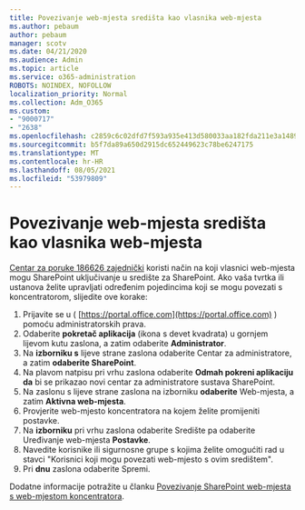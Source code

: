 ```yaml
---
title: Povezivanje web-mjesta središta kao vlasnika web-mjesta
ms.author: pebaum
author: pebaum
manager: scotv
ms.date: 04/21/2020
ms.audience: Admin
ms.topic: article
ms.service: o365-administration
ROBOTS: NOINDEX, NOFOLLOW
localization_priority: Normal
ms.collection: Adm_O365
ms.custom:
- "9000717"
- "2638"
ms.openlocfilehash: c2859c6c02dfd7f593a935e413d580033aa182fda211e3a1489b43fddc067c6c
ms.sourcegitcommit: b5f7da89a650d2915dc652449623c78be6247175
ms.translationtype: MT
ms.contentlocale: hr-HR
ms.lasthandoff: 08/05/2021
ms.locfileid: "53979809"
---
```

# <a name="associate-hub-sites-as-site-owner"></a>Povezivanje web-mjesta središta kao vlasnika web-mjesta

[Centar za poruke 186626 zajednički](https://admin.microsoft.com/Adminportal/Home?source=applauncher#/MessageCenter?id=MC186626) koristi način na koji vlasnici web-mjesta mogu SharePoint uključivanje u središte za SharePoint. Ako vaša tvrtka ili ustanova želite upravljati određenim pojedincima koji se mogu povezati s koncentratorom, slijedite ove korake: 

1. Prijavite se u ( [https://portal.office.com](https://portal.office.com) ) pomoću administratorskih prava.
2. Odaberite **pokretač aplikacija** (ikona s devet kvadrata) u gornjem lijevom kutu zaslona, a zatim odaberite **Administrator**.
3. Na **izborniku s** lijeve strane zaslona odaberite Centar za administratore, a zatim **odaberite SharePoint**.
4. Na plavom natpisu pri vrhu zaslona odaberite **Odmah pokreni aplikaciju da** bi se prikazao novi centar za administratore sustava SharePoint.
5. Na zaslonu s lijeve strane zaslona na izborniku **odaberite** Web-mjesta, a zatim **Aktivna web-mjesta**.
6. Provjerite web-mjesto koncentratora na kojem želite promijeniti postavke.
7. Na **izborniku** pri vrhu zaslona odaberite Središte pa odaberite Uređivanje web-mjesta **Postavke**.
8. Navedite korisnike ili sigurnosne grupe s kojima želite omogućiti rad u stavci "Korisnici koji mogu povezati web-mjesto s ovim središtem".
9. Pri **dnu** zaslona odaberite Spremi.

Dodatne informacije potražite u članku [Povezivanje SharePoint web-mjesta s web-mjestom koncentratora](https://support.office.com/article/associate-a-sharepoint-site-with-a-hub-site-ae0009fd-af04-4d3d-917d-88edb43efc05). 